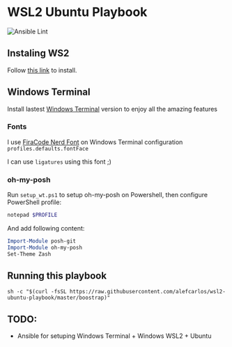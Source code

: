 # WSL2 Ubuntu Playbook

![Ansible Lint](https://github.com/alefcarlos/wsl2-ubuntu-playbook/workflows/Ansible%20Lint/badge.svg)

## Instaling WS2

Follow [this link](https://docs.microsoft.com/en-us/windows/wsl/install-win10#update-to-wsl-2) to install.

## Windows Terminal

Install lastest [Windows Terminal](https://github.com/microsoft/terminal) version to enjoy all the amazing features

### Fonts

I use [FiraCode Nerd Font](https://github.com/ryanoasis/nerd-fonts/blob/master/patched-fonts/FiraCode/Regular/complete/Fura%20Code%20Regular%20Nerd%20Font%20Complete.ttf) on  Windows Terminal configuration `profiles.defaults.fontFace`

I can use `ligatures` using this font ;)

### oh-my-posh

Run `setup_wt.ps1` to setup oh-my-posh on Powershell, then configure PowerShell profile:

```powershell
notepad $PROFILE
```

And add following content:
```powershell
Import-Module posh-git
Import-Module oh-my-posh
Set-Theme Zash
```

## Running this playbook

```
sh -c "$(curl -fsSL https://raw.githubusercontent.com/alefcarlos/wsl2-ubuntu-playbook/master/boostrap)"
```

## TODO:

- Ansible for setuping Windows Terminal + Windows WSL2 + Ubuntu
